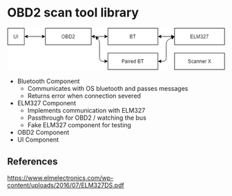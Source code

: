 # OBD2 scan tool library

![Layout](docs/images/layout.png?raw=true)

* Bluetooth Component
  * Communicates with OS bluetooth and passes messages
  * Returns error when connection severed 
* ELM327 Component
  * Implements communication with ELM327
  * Passthrough for OBD2 / watching the bus
  * Fake ELM327 component for testing
* OBD2 Component
* UI Component

## References
https://www.elmelectronics.com/wp-content/uploads/2016/07/ELM327DS.pdf
